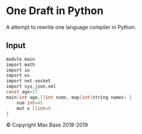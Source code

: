 # One Draft in Python

A attempt to rewrite one language compiler in Python.

## Input

```c
module main
import math
import io
import os
import net.socket
import sys,json,xml
const age=17
main(int age,[]int nums, map[int]string names) {
    num int=45
    mut x []int=0
}
```

© Copyright Max Base 2018-2019
